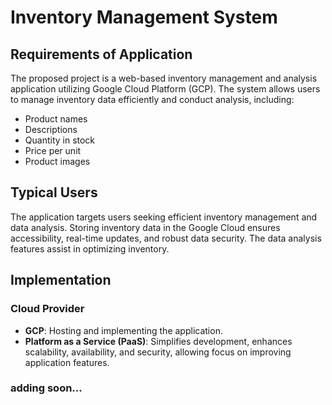 # Inventory Management System

## Requirements of Application

The proposed project is a web-based inventory management and analysis application utilizing Google Cloud Platform (GCP). The system allows users to manage inventory data efficiently and conduct analysis, including:

- Product names
- Descriptions
- Quantity in stock
- Price per unit
- Product images

## Typical Users

The application targets users seeking efficient inventory management and data analysis. Storing inventory data in the Google Cloud ensures accessibility, real-time updates, and robust data security. The data analysis features assist in optimizing inventory.

## Implementation

### Cloud Provider
- **GCP**: Hosting and implementing the application.
- **Platform as a Service (PaaS)**: Simplifies development, enhances scalability, availability, and security, allowing focus on improving application features.

### adding soon...
